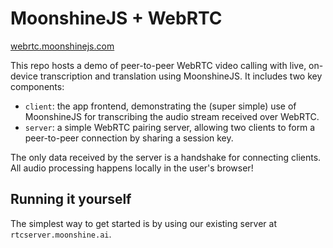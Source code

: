 # MoonshineJS + WebRTC

[webrtc.moonshinejs.com](https://webrtc.moonshinejs.com)

This repo hosts a demo of peer-to-peer WebRTC video calling with live, on-device transcription and translation using MoonshineJS. It includes two key components:

-   `client`: the app frontend, demonstrating the (super simple) use of MoonshineJS for transcribing the audio stream received over WebRTC.
-   `server`: a simple WebRTC pairing server, allowing two clients to form a peer-to-peer connection by sharing a session key.

The only data received by the server is a handshake for connecting clients. All audio processing happens locally in the user's browser!

## Running it yourself

The simplest way to get started is by using our existing server at `rtcserver.moonshine.ai`.